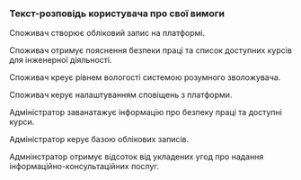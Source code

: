 ### Текст-розповідь користувача про свої вимоги

Споживач створює обліковий запис на платформі.

Споживач отримує пояснення безпеки праці та список доступних курсів для інженерної діяльності.

Споживач креує рівнем вологості системою розумного зволожувача.

Споживач керує налаштуванням сповіщень з платформи.

Адміністратор заванатажує інформацію про безпеку праці та доступні курси.

Адміністратор керує базою облікових записів.

Адмнінстратор отримує відсоток від укладених угод про надання інформаційно-консультаційних послуг.
